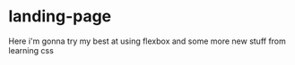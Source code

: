 # landing-page
Here i'm gonna try my best at using flexbox and some more new stuff from learning css
